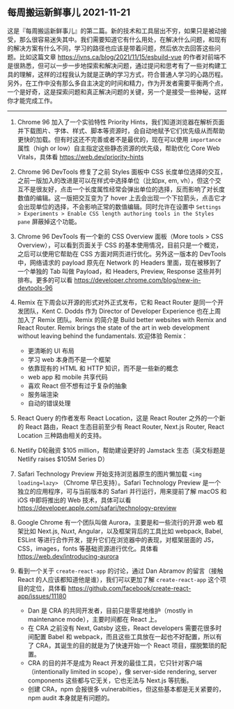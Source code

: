 ## 每周搬运新鲜事儿 2021-11-21

这是『每周搬运新鲜事儿』的第二篇。新的技术和工具层出不穷，如果只是被动接受，那么很容易迷失其中。我们需要知道它有什么用处，在解决什么问题，和现有的解决方案有什么不同，学习的路径也应该是带着问题，然后依次去回答这些问题。比如这篇文章 https://jvns.ca/blog/2021/11/15/esbuild-vue 的作者对前端不是很熟悉，但可以一步一步地探索和解决问题，通过提问和思考有了一些对构建工具的理解，这样的过程我认为就是正确的学习方式，符合普通人学习的心路历程。另外，在工作中没有那么多自主决定的时间和精力，作为开发者需要平衡两个点，一个是好奇，这是探索问题和真正解决问题的关键，另一个是接受一些神秘，这样你才能完成工作。

---

1. Chrome 96 加入了一个实验特性 Priority Hints，我们知道浏览器在解析页面并下载图片、字体、样式、脚本等资源时，会自动地赋予它们优先级从而帮助更快的加载。但有时这还不完善或者不是最优的，现在可以使用 `importance` 属性（high or low）自主指定这些静态资源的优先级，帮助优化 Core Web Vitals，具体看 https://web.dev/priority-hints

2. Chrome 96 DevTools 修复了之前 Styles 面板中 CSS 长度单位选择的交互，之前一版加入的改进是可以在样式中选择单位（比如px, em, vh），但这个交互不是很友好，点击一个长度属性经常会弹出单位的选择，反而影响了对长度数值的编辑。这一版把交互变为了 hover 上去会出现一个下拉箭头，点击它才会出现单位的选择，不会影响正常的数值编辑。同时允许在设置中 `Settings > Experiments > Enable CSS length authoring tools in the Styles pane` 屏蔽掉这个功能。

3. Chrome 96 DevTools 有一个新的 CSS Overview 面板（More tools > CSS Overview），可以看到页面关于 CSS 的基本使用情况，目前只是一个概览，之后可以使用它帮助在 CSS 方面对网页进行优化。另外这一版本的 DevTools 中，网络请求的 payload 原先在 Network 的 Headers 里面，现在被移到了一个单独的 Tab 叫做 Payload，和 Headers, Preview, Response 这些并列排布。更多的可以看 https://developer.chrome.com/blog/new-in-devtools-96

4. Remix 在下周会以开源的形式对外正式发布，它和 React Router 是同一个开发团队，Kent C. Dodds 作为 Director of Developer Experience 也在上周加入了 Remix 团队。Remix 的简介是 Build better websites with Remix and React Router. Remix brings the state of the art in web development without leaving behind the fundamentals. 欢迎体验 Remix：
    - 更清晰的 UI 布局
    - 学习 web 本身而不是一个框架
    - 依靠现有的 HTML 和 HTTP 知识，而不是一些新的概念
    - web app 和 mobile 共享代码
    - 喜欢 React 但不想有过于复杂的抽象
    - 服务端渲染
    - 自动的错误处理

5. React Query 的作者发布 React Location，这是 React Router 之外的一个新的 React 路由，React 生态目前至少有 React Router, Next.js Router, React Location 三种路由相关的支持。

6. Netlify D轮融资 $105 million，帮助建设更好的 Jamstack 生态（英文标题是 Netlify raises $105M Series D）

7. Safari Technology Preview 开始支持浏览器原生的图片懒加载 `<img loading=lazy>` （Chrome 早已支持）。Safari Technology Preview 是一个独立的应用程序，可与当前版本的 Safari 并行运行，用来提前了解 macOS 和 iOS 中即将推出的 Web 技术，具体可以看 https://developer.apple.com/safari/technology-preview

8. Google Chrome 有一个团队叫做 Aurora，主要是和一些流行的开源 web 框架比如 Next.js, Nuxt, Angular，以及框架背后的工具比如 webpack, Babel, ESLint 等进行合作开发，提升它们在浏览器中的表现，对框架层面的 JS，CSS，images，fonts 等基础资源进行优化。具体看 https://web.dev/introducing-aurora

9. 看到一个关于 `create-react-app` 的讨论，通过 Dan Abramov 的留言（接触 React 的人应该都知道他是谁），我们可以更加了解 `create-react-app` 这个项目的定位，具体看 https://github.com/facebook/create-react-app/issues/11180
    - Dan 是 CRA 的共同开发者，目前只是零星地维护（mostly in maintenance mode），主要时间都在 React 上。
    - 在 CRA 之前没有 Next, Gatsby 这些，React developers 需要花很多时间配置 Babel 和 webpack，而且这些工具放在一起也不好配置，所以有了 CRA，其诞生的目的就是为了快速开始一个 React 项目，摆脱繁琐的配置。
    - CRA 的目的并不是成为 React 开发的最佳工具，它只针对客户端（intentionally limited in scope），像 server-side rendering, server components 这些都与它无关，它也无法与 Next.js 等抗衡。
    - 创建 CRA，npm 会报很多 vulnerabilties，但这些基本都是无关紧要的，npm audit 本身就是有问题的。
